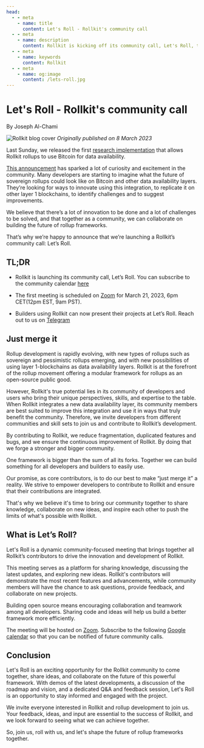 ```yaml
---
head:
  - - meta
    - name: title
      content: Let's Roll - Rollkit's community call
  - - meta
    - name: description
      content: Rollkit is kicking off its community call, Let's Roll, to bring together community members to share knowledge, collaborate on new ideas, and inspire each other to push the limits of what's possible with Rollkit.
  - - meta
    - name: keywords
      content: Rollkit
  - - meta
    - name: og:image
      content: /lets-roll.jpg
---
```


# Let's Roll - Rollkit's community call

By Joseph Al-Chami

![Rollkit blog cover](/lets-roll.jpg)
_Originally published on 8 March 2023_

Last Sunday, we released the first [research implementation](https://rollkit.dev/blog/sovereign-rollups-on-bitcoin-with-rollkit) that allows Rollkit rollups to use Bitcoin for data availability.

[This announcement](https://twitter.com/RollkitDev/status/1632438374513676288) has sparked a lot of curiosity and excitement in the community. Many developers are starting to imagine what the future of sovereign rollups could look like on Bitcoin and other data availability layers. They’re looking for ways to innovate using this integration, to replicate it on other layer 1 blockchains, to identify challenges and to suggest improvements.

We believe that there’s a lot of innovation to be done and a lot of challenges to be solved, and that together as a community, we can collaborate on building the future of rollup frameworks.

That’s why we’re happy to announce that we’re launching a Rollkit’s community call: Let’s Roll.

## TL;DR

* Rollkit is launching its community call, Let’s Roll. You can subscribe to the community calendar [here](https://calendar.google.com/calendar/u/0/embed?src=c_11a8d6a470ca9c07b131ab1ea213ac124a3061a9d6986bb208d88afbcc4bb3d2@group.calendar.google.com&ctz=America/Toronto)

* The first meeting is scheduled on [Zoom](https://us06web.zoom.us/j/83308619122) for March 21, 2023, 6pm CET(12pm EST, 9am PST).

* Builders using Rollkit can now present their projects at Let’s Roll. Reach out to us on [Telegram](https://t.me/rollkit)

## Just merge it

Rollup development is rapidly evolving, with new types of rollups such as sovereign and pessimistic rollups emerging, and with new possibilities of using layer 1-blockchains as data availability layers. Rollkit is at the forefront of the rollup movement offering a modular framework for rollups as an open-source public good.

However, Rollkit's true potential lies in its community of developers and users who bring their unique perspectives, skills, and expertise to the table. When Rollkit integrates a new data availability layer, its community members are best suited to improve this integration and use it in ways that truly benefit the community. Therefore, we invite developers from different communities and skill sets to join us and contribute to Rollkit’s development.

By contributing to Rollkit, we reduce fragmentation, duplicated features and bugs, and we ensure the continuous improvement of Rollkit. By doing that we forge a stronger and bigger community.

One framework is bigger than the sum of all its forks. Together we can build something for all developers and builders to easily use.

Our promise, as core contributors, is to do our best to make “just merge it” a reality. We strive to empower developers to contribute to Rollkit and ensure that their contributions are integrated.

That's why we believe it's time to bring our community together to share knowledge, collaborate on new ideas, and inspire each other to push the limits of what's possible with Rollkit.

## What is Let’s Roll?

Let's Roll is a dynamic community-focused meeting that brings together all Rollkit’s contributors to drive the innovation and development of Rollkit.

This meeting serves as a platform for sharing knowledge, discussing the latest updates, and exploring new ideas. Rollkit's contributors will demonstrate the most recent features and advancements, while community members will have the chance to ask questions, provide feedback, and collaborate on new projects.

Building open source means encouraging collaboration and teamwork among all developers. Sharing code and ideas will help us build a better framework more efficiently.

The meeting will be hosted on [Zoom](https://us06web.zoom.us/j/83308619122). Subscribe to the following [Google calendar](https://calendar.google.com/calendar/u/0/r?cid=c_11a8d6a470ca9c07b131ab1ea213ac124a3061a9d6986bb208d88afbcc4bb3d2@group.calendar.google.com) so that you can be notified of future community calls.

## Conclusion

Let's Roll is an exciting opportunity for the Rollkit community to come together, share ideas, and collaborate on the future of this powerful framework.
With demos of the latest developments, a discussion of the roadmap and vision, and a dedicated Q&A and feedback session, Let's Roll is an opportunity to stay informed and engaged with the project.

We invite everyone interested in Rollkit and rollup development to join us. Your feedback, ideas, and input are essential to the success of Rollkit, and we look forward to seeing what we can achieve together.

So, join us, roll with us, and let's shape the future of rollup frameworks together.
